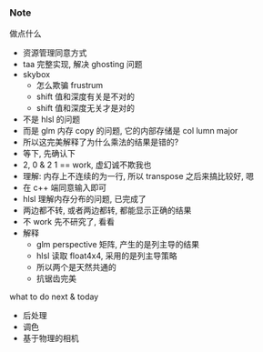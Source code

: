 ### Note

做点什么

* 资源管理同意方式 
* taa 完整实现, 解决 ghosting 问题
* skybox
  * 怎么欺骗 frustrum 
  * shift 值和深度有关是不对的
  * shift 值和深度无关才是对的
* 不是 hlsl 的问题
* 而是 glm 内存 copy 的问题, 它的内部存储是 col lumn major
* 所以这完美解释了为什么乘法的结果是错的?
* 等下, 先确认下
* 2, 0 & 2 1 == work, 虚幻诚不欺我也
* 理解: 内存上不连续的为一行, 所以 transpose 之后来搞比较好, 嗯
* 在 c++ 端同意输入即可
* hlsl 理解内存分布的问题, 已完成了
* 两边都不转, 或者两边都转, 都能显示正确的结果
* 不 work 先不研究了, 看看
* 解释
  * glm perspective 矩阵, 产生的是列主导的结果
  * hlsl 读取 float4x4, 采用的是列主导策略
  * 所以两个是天然共通的
  * 抗锯齿完美

what to do next & today

* 后处理
* 调色
* 基于物理的相机

